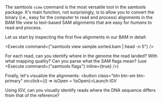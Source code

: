 <script>
import Execute from "components/Execute.svelte";
import IGV from "components/IGV.svelte";

let isOpen = false;
let igvOptions = {
	locus: "chr20:1,299,889-1,300,567",
	tracks: [
		{ url: "/data/samtools-intro/sample.bam", name: "Read alignment" },
	]
};
</script>

The samtools `view` command is the most versatile tool in the samtools package.
It's main function, not surprisingly, is to allow you to convert the binary
(i.e., easy for the computer to read and process) alignments in the BAM file
view to text-based SAM alignments that are easy for *humans* to read and process.

Let us start by inspecting the first five alignments in our BAM in detail:

<Execute command={"samtools view sample.sorted.bam | head -n 5"} />

For each read, can you identify where in the genome the read landed? With what mapping quality? Can you parse what the SAM flags mean? (use <Execute command={"samtools flags"} inline={true} />)

Finally, let's visualize the alignments: <button class="btn btn-sm btn-primary" on:click={() => isOpen = !isOpen}>Launch IGV</button>

<IGV options={igvOptions} bind:isOpen={isOpen} />

Using IGV, can you visually identify reads where the DNA sequence differs from that of the reference?
